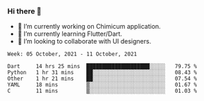 ### Hi there 👋

<!--
**devcat37/devcat37** is a ✨ _special_ ✨ repository because its `README.md` (this file) appears on your GitHub profile.-->


- 🔭 I’m currently working on Chimicum application.
- 🌱 I’m currently learning Flutter/Dart.
- 👯 I’m looking to collaborate with UI designers.
<!-- - 🤔 I’m looking for help with ... -->

<!--START_SECTION:waka-->
```text
Week: 05 October, 2021 - 11 October, 2021

Dart     14 hrs 25 mins  ████████████████████░░░░░   79.75 % 
Python   1 hr 31 mins    ██░░░░░░░░░░░░░░░░░░░░░░░   08.43 % 
Other    1 hr 21 mins    ██░░░░░░░░░░░░░░░░░░░░░░░   07.54 % 
YAML     18 mins         ▒░░░░░░░░░░░░░░░░░░░░░░░░   01.67 % 
C        11 mins         ▒░░░░░░░░░░░░░░░░░░░░░░░░   01.03 % 
```
<!--END_SECTION:waka-->
